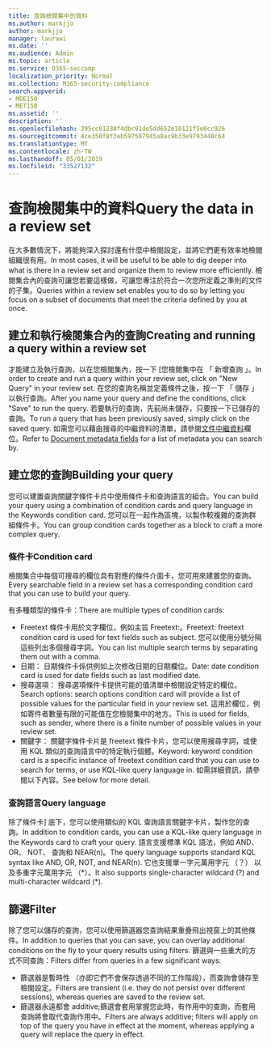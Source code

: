 ```yaml
---
title: 查詢檢閱集中的資料
ms.author: markjjo
author: markjjo
manager: laurawi
ms.date: ''
ms.audience: Admin
ms.topic: article
ms.service: O365-seccomp
localization_priority: Normal
ms.collection: M365-security-compliance
search.appverid:
- MOE150
- MET150
ms.assetid: ''
description: ''
ms.openlocfilehash: 395cc01238f4dbc91de5dd652e10121f5e0cc926
ms.sourcegitcommit: 4ce350f8f3eb597587945a8ac9b33e9793440c64
ms.translationtype: MT
ms.contentlocale: zh-TW
ms.lasthandoff: 05/01/2019
ms.locfileid: "33527132"
---
```

# <a name="query-the-data-in-a-review-set"></a><span data-ttu-id="7140d-102">查詢檢閱集中的資料</span><span class="sxs-lookup"><span data-stu-id="7140d-102">Query the data in a review set</span></span>

<span data-ttu-id="7140d-103">在大多數情況下，將能夠深入探討還有什麼中檢閱設定，並將它們更有效率地檢閱組織很有用。</span><span class="sxs-lookup"><span data-stu-id="7140d-103">In most cases, it will be useful to be able to dig deeper into what is there in a review set and organize them to review more efficiently.</span></span> <span data-ttu-id="7140d-104">檢閱集合內的查詢可讓您若要這樣做，可讓您專注於符合一次您所定義之準則的文件的子集。</span><span class="sxs-lookup"><span data-stu-id="7140d-104">Queries within a review set enables you to do so by letting you focus on a subset of documents that meet the criteria defined by you at once.</span></span>

## <a name="creating-and-running-a-query-within-a-review-set"></a><span data-ttu-id="7140d-105">建立和執行檢閱集合內的查詢</span><span class="sxs-lookup"><span data-stu-id="7140d-105">Creating and running a query within a review set</span></span>

<span data-ttu-id="7140d-106">才能建立及執行查詢，以在您檢閱集內，按一下 [您檢閱集中在 「 新增查詢 」。</span><span class="sxs-lookup"><span data-stu-id="7140d-106">In order to create and run a query within your review set, click on "New Query" in your review set.</span></span> <span data-ttu-id="7140d-107">在您的查詢名稱並定義條件之後，按一下 「 儲存 」 以執行查詢。</span><span class="sxs-lookup"><span data-stu-id="7140d-107">After you name your query and define the conditions, click "Save" to run the query.</span></span> <span data-ttu-id="7140d-108">若要執行的查詢，先前尚未儲存，只要按一下已儲存的查詢。</span><span class="sxs-lookup"><span data-stu-id="7140d-108">To run a query that has been previously saved, simply click on the saved query.</span></span> <span data-ttu-id="7140d-109">如需您可以藉由搜尋的中繼資料的清單，請參閱[文件中繼資料](document-metadata-fields.md)欄位。</span><span class="sxs-lookup"><span data-stu-id="7140d-109">Refer to [Document metadata fields](document-metadata-fields.md) for a list of metadata you can search by.</span></span>

## <a name="building-your-query"></a><span data-ttu-id="7140d-110">建立您的查詢</span><span class="sxs-lookup"><span data-stu-id="7140d-110">Building your query</span></span>

<span data-ttu-id="7140d-111">您可以建置查詢關鍵字條件卡片中使用條件卡和查詢語言的組合。</span><span class="sxs-lookup"><span data-stu-id="7140d-111">You can build your query using a combination of condition cards and query language in the Keywords condition card.</span></span> <span data-ttu-id="7140d-112">您可以在一起作為區塊，以製作較複雜的查詢群組條件卡。</span><span class="sxs-lookup"><span data-stu-id="7140d-112">You can group condition cards together as a block to craft a more complex query.</span></span>

### <a name="condition-card"></a><span data-ttu-id="7140d-113">條件卡</span><span class="sxs-lookup"><span data-stu-id="7140d-113">Condition card</span></span>

<span data-ttu-id="7140d-114">檢閱集合中每個可搜尋的欄位具有對應的條件介面卡，您可用來建置您的查詢。</span><span class="sxs-lookup"><span data-stu-id="7140d-114">Every searchable field in a review set has a corresponding condition card that you can use to build your query.</span></span>

<span data-ttu-id="7140d-115">有多種類型的條件卡：</span><span class="sxs-lookup"><span data-stu-id="7140d-115">There are multiple types of condition cards:</span></span>
- <span data-ttu-id="7140d-116">Freetext 條件卡用於文字欄位，例如主旨 Freetext:。</span><span class="sxs-lookup"><span data-stu-id="7140d-116">Freetext: freetext condition card is used for text fields such as subject.</span></span> <span data-ttu-id="7140d-117">您可以使用分號分隔這些列出多個搜尋字詞。</span><span class="sxs-lookup"><span data-stu-id="7140d-117">You can list multiple search terms by separating them out with a comma.</span></span>
- <span data-ttu-id="7140d-118">日期： 日期條件卡係供例如上次修改日期的日期欄位。</span><span class="sxs-lookup"><span data-stu-id="7140d-118">Date: date condition card is used for date fields such as last modified date.</span></span>
- <span data-ttu-id="7140d-119">搜尋選項： 搜尋選項條件卡提供可能的值清單中檢閱設定特定的欄位。</span><span class="sxs-lookup"><span data-stu-id="7140d-119">Search options: search options condition card will provide a list of possible values for the particular field in your review set.</span></span> <span data-ttu-id="7140d-120">這用於欄位，例如寄件者數量有限的可能值在您檢閱集中的地方。</span><span class="sxs-lookup"><span data-stu-id="7140d-120">This is used for fields, such as sender, where there is a finite number of possible values in your review set.</span></span>
- <span data-ttu-id="7140d-121">關鍵字： 關鍵字條件卡片是 freetext 條件卡片，您可以使用搜尋字詞，或使用 KQL 類似的查詢語言中的特定執行個體。</span><span class="sxs-lookup"><span data-stu-id="7140d-121">Keyword: keyword condition card is a specific instance of freetext condition card that you can use to search for terms, or use KQL-like query language in.</span></span> <span data-ttu-id="7140d-122">如需詳細資訊，請參閱以下內容。</span><span class="sxs-lookup"><span data-stu-id="7140d-122">See below for more detail.</span></span>

### <a name="query-language"></a><span data-ttu-id="7140d-123">查詢語言</span><span class="sxs-lookup"><span data-stu-id="7140d-123">Query language</span></span>

<span data-ttu-id="7140d-124">除了條件卡] 底下，您可以使用類似的 KQL 查詢語言關鍵字卡片，製作您的查詢。</span><span class="sxs-lookup"><span data-stu-id="7140d-124">In addition to condition cards, you can use a KQL-like query language in the Keywords card to craft your query.</span></span> <span data-ttu-id="7140d-125">語言支援標準 KQL 語法，例如 AND、 OR、 NOT、 查詢和 NEAR(n)。</span><span class="sxs-lookup"><span data-stu-id="7140d-125">The query language supports standard KQL syntax like AND, OR, NOT, and NEAR(n).</span></span> <span data-ttu-id="7140d-126">它也支援單一字元萬用字元 （？） 以及多重字元萬用字元 （\*）。</span><span class="sxs-lookup"><span data-stu-id="7140d-126">It also supports single-character wildcard (?) and multi-character wildcard (\*).</span></span>

## <a name="filter"></a><span data-ttu-id="7140d-127">篩選</span><span class="sxs-lookup"><span data-stu-id="7140d-127">Filter</span></span>

<span data-ttu-id="7140d-128">除了您可以儲存的查詢，您可以使用篩選器您查詢結果重疊飛出視窗上的其他條件。</span><span class="sxs-lookup"><span data-stu-id="7140d-128">In addition to queries that you can save, you can overlay additional conditions on the fly to your query results using filters.</span></span> <span data-ttu-id="7140d-129">篩選與一些重大的方式不同查詢：</span><span class="sxs-lookup"><span data-stu-id="7140d-129">Filters differ from queries in a few significant ways:</span></span>
- <span data-ttu-id="7140d-130">篩選器是暫時性 （亦即它們不會保存透過不同的工作階段），而查詢會儲存至檢閱設定。</span><span class="sxs-lookup"><span data-stu-id="7140d-130">Filters are transient (i.e. they do not persist over different sessions), whereas queries are saved to the review set.</span></span>
- <span data-ttu-id="7140d-131">篩選器永遠都會 additive;篩選會套用掌握您此時，有作用中的查詢，而套用查詢將會取代查詢作用中。</span><span class="sxs-lookup"><span data-stu-id="7140d-131">Filters are always additive; filters will apply on top of the query you have in effect at the moment, whereas applying a query will replace the query in effect.</span></span>